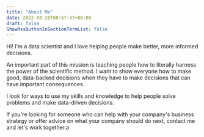 ```yaml
---
title: "About Me"
date: 2022-08-26T00:57:47+08:00
draft: false
ShowRssButtonInSectionTermList: false
---
```


Hi! I'm a data scientist and I love helping people make better, more informed decisions.

An important part of this mission is teaching people how to literally harness the power of the scientific method. I want to show everyone how to make good, data-backed decisions when they have to make decisions that can have important consequences. 

I look for ways to use my skills and knowledge to help people solve problems and make data-driven decisions.

If you're looking for someone who can help with your company's business strategy or offer advice on what your company should do next, contact me and let's work together.a


